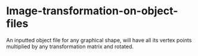 # Image-transformation-on-object-files
An inputted object file for any graphical shape, will have all its vertex points multiplied by any transformation matrix and rotated.
